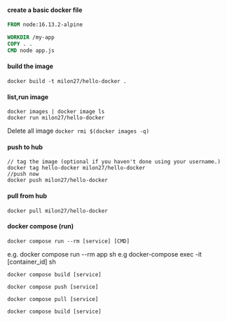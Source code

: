 #### create a basic docker file

```Dockerfile
FROM node:16.13.2-alpine

WORKDIR /my-app
COPY . .
CMD node app.js

```

#### build the image

```
docker build -t milon27/hello-docker .
```

#### list,run image
```
docker images | docker image ls
docker run milon27/hello-docker
```
Delete all image
``` docker rmi $(docker images -q) ```


#### push to hub
```
// tag the image (optional if you haven't done using your username.)
docker tag hello-docker milon27/hello-docker
//push now
docker push milon27/hello-docker
```

#### pull from hub
```
docker pull milon27/hello-docker
```

#### docker compose (run)
``` 
docker compose run --rm [service] [CMD]
```
e.g. docker compose run --rm app sh
e.g docker-compose exec -it [container_id] sh
```
docker compose build [service]
```
``` 
docker compose push [service]
```
``` 
docker compose pull [service]
```
``` 
docker compose build [service] 
```



